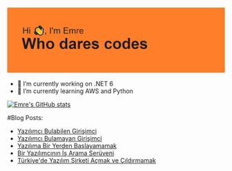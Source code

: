 ![MasterHead](https://github.com/emert117/emert117/blob/main/header.png)

- 🔭 I’m currently working on .NET 6 
- 🌱 I’m currently learning AWS and Python

[![Emre's GitHub stats](https://github-readme-stats.vercel.app/api?username=emert117)](https://github.com/anuraghazra/github-readme-stats)

#Blog Posts:
<!-- BLOG-POST-LIST:START -->
- [Yazılımcı Bulabilen Girişimci](https://www.saascommando.com/2021/12/yazlmc-bulabilen-girisimci.html)
- [Yazılımcı Bulamayan Girişimci](https://www.saascommando.com/2021/11/yazlmc-bulamayan-girisimci.html)
- [Yazılıma Bir Yerden Başlayamamak](https://www.saascommando.com/2021/10/yazlma-bir-yerden-baslayamamak.html)
- [Bir Yazılımcının İş Arama Serüveni](https://www.saascommando.com/2021/09/bir-yazlmcnn-is-arama-seruveni.html)
- [Türkiye&#39;de Yazılım Şirketi Açmak ve Çıldırmamak](https://www.saascommando.com/2021/08/turkiyede-yazlm-sirketi-acmak-ve.html)
<!-- BLOG-POST-LIST:END -->
